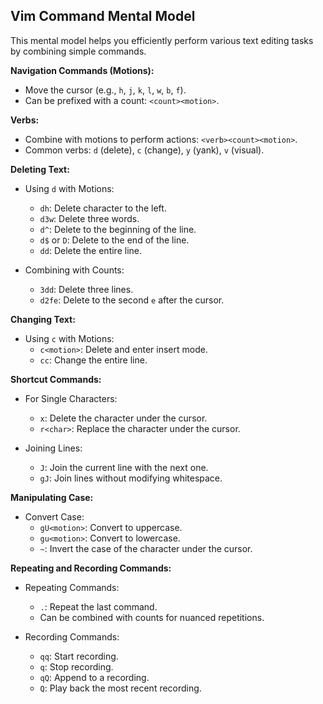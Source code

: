 ## Vim Command Mental Model

This mental model helps you efficiently perform various text editing tasks by combining simple commands.

**Navigation Commands (Motions):**

- Move the cursor (e.g., `h`, `j`, `k`, `l`, `w`, `b`, `f`).
- Can be prefixed with a count: `<count><motion>`.

**Verbs:**

- Combine with motions to perform actions: `<verb><count><motion>`.
- Common verbs: `d` (delete), `c` (change), `y` (yank), `v` (visual).

**Deleting Text:**

- Using `d` with Motions:

  - `dh`: Delete character to the left.
  - `d3w`: Delete three words.
  - `d^`: Delete to the beginning of the line.
  - `d$` or `D`: Delete to the end of the line.
  - `dd`: Delete the entire line.

- Combining with Counts:
  - `3dd`: Delete three lines.
  - `d2fe`: Delete to the second `e` after the cursor.

**Changing Text:**

- Using `c` with Motions:
  - `c<motion>`: Delete and enter insert mode.
  - `cc`: Change the entire line.

**Shortcut Commands:**

- For Single Characters:

  - `x`: Delete the character under the cursor.
  - `r<char>`: Replace the character under the cursor.

- Joining Lines:
  - `J`: Join the current line with the next one.
  - `gJ`: Join lines without modifying whitespace.

**Manipulating Case:**

- Convert Case:
  - `gU<motion>`: Convert to uppercase.
  - `gu<motion>`: Convert to lowercase.
  - `~`: Invert the case of the character under the cursor.

**Repeating and Recording Commands:**

- Repeating Commands:

  - `.`: Repeat the last command.
  - Can be combined with counts for nuanced repetitions.

- Recording Commands:
  - `qq`: Start recording.
  - `q`: Stop recording.
  - `qQ`: Append to a recording.
  - `Q`: Play back the most recent recording.
